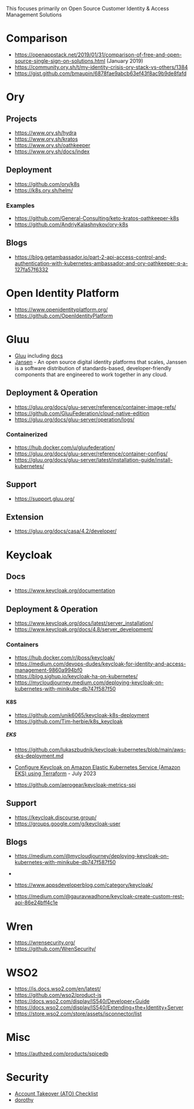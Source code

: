 This focuses primarily on Open Source Customer Identity & Access Management Solutions

# Comparison
- https://openappstack.net/2019/01/31/comparison-of-free-and-open-source-single-sign-on-solutions.html (January 2019)
- https://community.ory.sh/t/my-identity-crisis-ory-stack-vs-others/1384
- https://gist.github.com/bmaupin/6878fae9abcb63ef43f8ac9b9de8fafd

# Ory

## Projects
- https://www.ory.sh/hydra
- https://www.ory.sh/kratos
- https://www.ory.sh/oathkeeper
- https://www.ory.sh/docs/index

## Deployment
- https://github.com/ory/k8s
- https://k8s.ory.sh/helm/
### Examples
- https://github.com/General-Consulting/keto-kratos-oathkeeper-k8s
- https://github.com/AndriyKalashnykov/ory-k8s


## Blogs
- https://blog.getambassador.io/part-2-api-access-control-and-authentication-with-kubernetes-ambassador-and-ory-oathkeeper-q-a-127fa57f6332

# Open Identity Platform 
- https://www.openidentityplatform.org/ 
- https://github.com/OpenIdentityPlatform

# Gluu
- [Gluu](https://gluu.org/) including [docs](https://gluu.org/docs/)
- [Jansen](https://github.com/JanssenProject/jans) - An open source digital identity platforms that scales, Janssen is a software distribution of standards-based, developer-friendly components that are engineered to work together in any cloud.

## Deployment & Operation
- https://gluu.org/docs/gluu-server/reference/container-image-refs/
- https://github.com/GluuFederation/cloud-native-edition
- https://gluu.org/docs/gluu-server/operation/logs/

### Containerized
- https://hub.docker.com/u/gluufederation/
- https://gluu.org/docs/gluu-server/reference/container-configs/
- https://gluu.org/docs/gluu-server/latest/installation-guide/install-kubernetes/

## Support
- https://support.gluu.org/

## Extension
- https://gluu.org/docs/casa/4.2/developer/

# Keycloak
## Docs
- https://www.keycloak.org/documentation

## Deployment & Operation
- https://www.keycloak.org/docs/latest/server_installation/
- https://www.keycloak.org/docs/4.8/server_development/

### Containers
- https://hub.docker.com/r/jboss/keycloak/
- https://medium.com/devops-dudes/keycloak-for-identity-and-access-management-9860a994bf0
- https://blog.sighup.io/keycloak-ha-on-kubernetes/
- https://mycloudjourney.medium.com/deploying-keycloak-on-kubernetes-with-minikube-db747f587f50

#### K8S
- https://github.com/unik6065/keycloak-k8s-deployment
- https://github.com/Tim-herbie/k8s_keycloak
##### EKS
- https://github.com/lukaszbudnik/keycloak-kubernetes/blob/main/aws-eks-deployment.md
- [Configure Keycloak on Amazon Elastic Kubernetes Service (Amazon EKS) using Terraform](https://aws.amazon.com/blogs/opensource/configure-keycloak-on-amazon-elastic-kubernetes-service-amazon-eks-using-terraform/) - July 2023

- https://github.com/aerogear/keycloak-metrics-spi

## Support
- https://keycloak.discourse.group/
- https://groups.google.com/g/keycloak-user

## Blogs
- https://medium.com/@mycloudjourney/deploying-keycloak-on-kubernetes-with-minikube-db747f587f50
- 


- https://www.appsdeveloperblog.com/category/keycloak/
- https://medium.com/@gauravwadhone/keycloak-create-custom-rest-api-86e24bff4c1e

# Wren
- https://wrensecurity.org/
- https://github.com/WrenSecurity/

# WSO2
- https://is.docs.wso2.com/en/latest/
- https://github.com/wso2/product-is
- https://docs.wso2.com/display/IS540/Developer+Guide
- https://docs.wso2.com/display/IS540/Extending+the+Identity+Server
- https://store.wso2.com/store/assets/isconnector/list

# Misc
- https://authzed.com/products/spicedb

# Security
- [Account Takeover (ATO) Checklist](https://github.com/magoo/ato-checklist/blob/master/README.md)
- [dorothy](https://github.com/elastic/dorothy)
